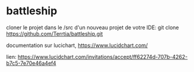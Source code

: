 # battleship

cloner le projet dans le /src d'un nouveau projet de votre IDE: 
git clone https://github.com/Terrtia/battleship.git

documentation sur lucichart, https://www.lucidchart.com/

lien: https://www.lucidchart.com/invitations/accept/ff62274d-707b-4262-b7c5-7e70e46a4ef4

